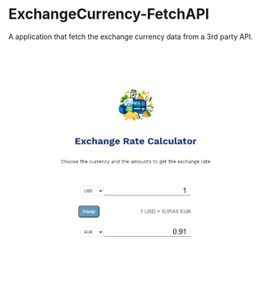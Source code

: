 # ExchangeCurrency-FetchAPI
A application that fetch the exchange currency data from a 3rd party API.

![alt text](https://github.com/lenilunderman/ExchangeCurrency-FetchAPI/blob/master/img/exchange.JPG)
